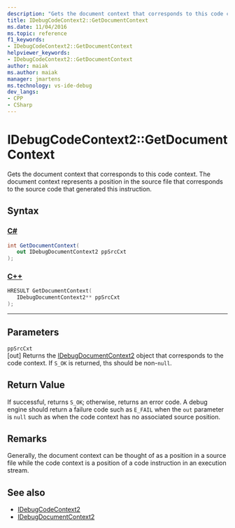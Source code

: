 ```yaml
---
description: "Gets the document context that corresponds to this code context."
title: IDebugCodeContext2::GetDocumentContext
ms.date: 11/04/2016
ms.topic: reference
f1_keywords:
- IDebugCodeContext2::GetDocumentContext
helpviewer_keywords:
- IDebugCodeContext2::GetDocumentContext
author: maiak
ms.author: maiak
manager: jmartens
ms.technology: vs-ide-debug
dev_langs:
- CPP
- CSharp
---
```

# IDebugCodeContext2::GetDocumentContext

Gets the document context that corresponds to this code context. The document context represents a position in the source file that corresponds to the source code that generated this instruction.

## Syntax

### [C#](#tab/csharp)
```csharp
int GetDocumentContext( 
   out IDebugDocumentContext2 ppSrcCxt
);
```
### [C++](#tab/cpp)
```cpp
HRESULT GetDocumentContext( 
   IDebugDocumentContext2** ppSrcCxt
);
```
---

## Parameters
`ppSrcCxt`\
[out] Returns the [IDebugDocumentContext2](../../../extensibility/debugger/reference/idebugdocumentcontext2.md) object that corresponds to the code context. If `S_OK` is returned, ths should be non-`null`.

## Return Value
 If successful, returns `S_OK`; otherwise, returns an error code. A debug engine should return a failure code such as `E_FAIL` when the `out` parameter is `null` such as when the code context has no associated source position.

## Remarks
 Generally, the document context can be thought of as a position in a source file while the code context is a position of a code instruction in an execution stream.

## See also
- [IDebugCodeContext2](../../../extensibility/debugger/reference/idebugcodecontext2.md)
- [IDebugDocumentContext2](../../../extensibility/debugger/reference/idebugdocumentcontext2.md)
